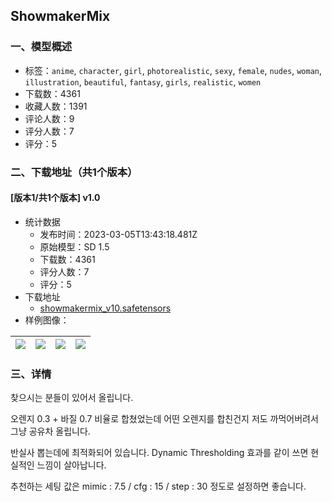 ## ShowmakerMix
### 一、模型概述

- 标签：`anime`, `character`, `girl`, `photorealistic`, `sexy`, `female`, `nudes`, `woman`, `illustration`, `beautiful`, `fantasy`, `girls`, `realistic`, `women`
- 下载数：4361
- 收藏人数：1391
- 评论人数：9
- 评分人数：7
- 评分：5

### 二、下载地址（共1个版本）

#### [版本1/共1个版本] v1.0

- 统计数据
  - 发布时间：2023-03-05T13:43:18.481Z
  - 原始模型：SD 1.5
  - 下载数：4361
  - 评分人数：7
  - 评分：5
- 下载地址
  - [showmakermix_v10.safetensors](https://civitai.com/api/download/models/18925)
- 样例图像：

| <img src="https://image.civitai.com/xG1nkqKTMzGDvpLrqFT7WA/06e7a817-ddbb-4088-5fa0-fb2dd6bfd700/width=450/197406.jpeg" /> | <img src="https://image.civitai.com/xG1nkqKTMzGDvpLrqFT7WA/fb649c01-8fea-4446-a749-7158f97f4400/width=450/197409.jpeg" /> | <img src="https://image.civitai.com/xG1nkqKTMzGDvpLrqFT7WA/1befb0e1-2fee-4112-31eb-ff0ecef34400/width=450/197408.jpeg" /> | <img src="https://image.civitai.com/xG1nkqKTMzGDvpLrqFT7WA/68923e26-fb10-43aa-e5aa-439a626b6d00/width=450/197407.jpeg" /> |
| ---- | ---- | ---- | ---- |


### 三、详情
<p>찾으시는 분들이 있어서 올립니다.</p><p>오렌지 0.3 + 바질 0.7 비율로 합쳤었는데 어떤 오렌지를 합친건지 저도 까먹어버려서 그냥 공유차 올립니다.</p><p>반실사 뽑는데에 최적화되어 있습니다. Dynamic Thresholding 효과를 같이 쓰면 현실적인 느낌이 살아납니다.</p><p>추천하는 세팅 값은 mimic : 7.5 / cfg : 15 / step : 30 정도로 설정하면 좋습니다.</p>